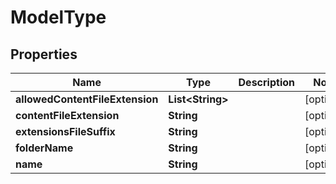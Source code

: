 # ModelType

## Properties
Name | Type | Description | Notes
------------ | ------------- | ------------- | -------------
**allowedContentFileExtension** | **List&lt;String&gt;** |  |  [optional]
**contentFileExtension** | **String** |  |  [optional]
**extensionsFileSuffix** | **String** |  |  [optional]
**folderName** | **String** |  |  [optional]
**name** | **String** |  |  [optional]
